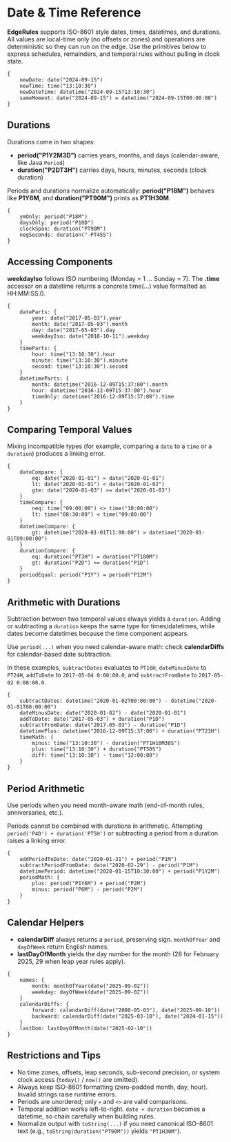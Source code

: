 # Date & Time Reference

**EdgeRules** supports ISO-8601 style dates, times, datetimes, and durations. All values are local-time only (no offsets
or zones) and operations are deterministic so they can run on the edge. Use the primitives below to express schedules,
remainders, and temporal rules without pulling in clock state.

```edgerules
{
    newDate: date("2024-09-15")
    newTime: time("13:10:30")
    newDateTime: datetime("2024-09-15T13:10:30")
    sameMoment: date("2024-09-15") = datetime("2024-09-15T00:00:00")
}
```

## Durations

Durations come in two shapes:

- **period("P1Y2M3D")** carries years, months, and days (calendar-aware, like Java `Period`)
- **duration("P2DT3H")** carries days, hours, minutes, seconds (clock duration)

Periods and durations normalize automatically: **period("P18M")** behaves like **P1Y6M**, and **duration("PT90M")** prints as
**PT1H30M**.

```edgerules
{
    ymOnly: period("P18M")
    daysOnly: period("P10D")
    clockSpan: duration("PT90M")
    negSeconds: duration("-PT45S")
}
```

## Accessing Components

**weekdayIso** follows ISO numbering (Monday = 1 ... Sunday = 7). The **.time** accessor on a datetime returns a concrete
time(...) value formatted as HH:MM:SS.0.

```edgerules
{
    dateParts: {
        year: date("2017-05-03").year
        month: date("2017-05-03").month
        day: date("2017-05-03").day
        weekdayIso: date("2018-10-11").weekday
    }
    timeParts: {
        hour: time("13:10:30").hour
        minute: time("13:10:30").minute
        second: time("13:10:30").second
    }
    datetimeParts: {
        month: datetime("2016-12-09T15:37:00").month
        hour: datetime("2016-12-09T15:37:00").hour
        timeOnly: datetime("2016-12-09T15:37:00").time
    }
}
```

## Comparing Temporal Values

Mixing incompatible types (for example, comparing a `date` to a `time` or a `duration`) produces a linking error.

```edgerules
{
    dateCompare: {
        eq: date("2020-01-01") = date("2020-01-01")
        lt: date("2020-01-01") < date("2020-01-02")
        gte: date("2020-01-03") >= date("2020-01-03")
    }
    timeCompare: {
        neq: time("09:00:00") <> time("10:00:00")
        lt: time("08:30:00") < time("09:00:00")
    }
    datetimeCompare: {
        gt: datetime("2020-01-01T11:00:00") > datetime("2020-01-01T09:00:00")
    }
    durationCompare: {
        eq: duration("PT3H") = duration("PT180M")
        gt: duration("P2D") >= duration("P1D")
    }
    periodEqual: period("P1Y") = period("P12M")
}
```

## Arithmetic with Durations

Subtraction between two temporal values always yields a `duration`. Adding or subtracting a `duration` keeps the same
type for times/datetimes, while dates become datetimes because the time component appears.

Use `period(...)` when you need calendar-aware math: check **calendarDiffs** for calendar-based date subtraction.

In these examples, `subtractDates` evaluates to `PT16H`, `dateMinusDate` to `PT24H`, `addToDate` to
`2017-05-04 0:00:00.0`, and `subtractFromDate` to `2017-05-02 0:00:00.0`.

```edgerules
{
    subtractDates: datetime("2020-01-02T00:00:00") - datetime("2020-01-01T08:00:00")
    dateMinusDate: date("2020-01-02") - date("2020-01-01")
    addToDate: date("2017-05-03") + duration("P1D")
    subtractFromDate: date("2017-05-03") - duration("P1D")
    datetimePlus: datetime("2016-12-09T15:37:00") + duration("PT23H")
    timeMath: {
        minus: time("13:10:30") - duration("PT1H10M30S")
        plus: time("13:10:30") + duration("PT50S")
        diff: time("13:10:30") - time("12:00:00")
    }
}
```

## Period Arithmetic

Use periods when you need month-aware math (end-of-month rules, anniversaries, etc.).

Periods cannot be combined with durations in arithmetic. Attempting `period('P4D') + duration('PT5H')` or subtracting a
period from a duration raises a linking error.

```edgerules
{
    addPeriodToDate: date("2020-01-31") + period("P1M")
    subtractPeriodFromDate: date("2020-02-29") - period("P1M")
    datetimePeriod: datetime("2020-01-15T10:30:00") + period("P1Y2M")
    periodMath: {
        plus: period("P1Y6M") + period("P2M")
        minus: period("P6M") - period("P2M")
    }
}
```

## Calendar Helpers

- **calendarDiff** always returns a `period`, preserving sign. `monthOfYear` and `dayOfWeek` return English names.
- **lastDayOfMonth** yields the day number for the month (28 for February 2025, 29 when leap year rules apply).

```edgerules
{
    names: {
        month: monthOfYear(date("2025-09-02"))
        weekday: dayOfWeek(date("2025-09-02"))
    }
    calendarDiffs: {
        forward: calendarDiff(date("2000-05-03"), date("2025-09-10"))
        backward: calendarDiff(date("2025-03-10"), date("2024-01-15"))
    }
    lastDom: lastDayOfMonth(date("2025-02-10"))
}
```

## Restrictions and Tips

- No time zones, offsets, leap seconds, sub-second precision, or system clock access (`today()` / `now()` are omitted).
- Always keep ISO-8601 formatting (zero-padded month, day, hour). Invalid strings raise runtime errors.
- Periods are unordered; only `=` and `<>` are valid comparisons.
- Temporal addition works left-to-right. `date + duration` becomes a datetime, so chain carefully when building rules.
- Normalize output with `toString(...)` if you need canonical ISO-8601 text (e.g., `toString(duration("PT90M"))` yields
  `"PT1H30M"`).